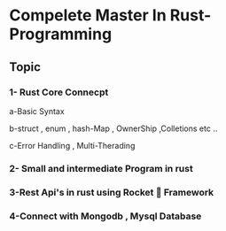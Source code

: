 # Compelete Master In Rust-Programming
## Topic 
### 1- Rust Core Connecpt
   a-Basic Syntax 
   
   b-struct , enum , hash-Map , OwnerShip ,Colletions etc ..
   
   c-Error Handling , Multi-Therading 
   
### 2- Small and intermediate Program in rust 

### 3-Rest Api's in rust using Rocket 🚀 Framework

### 4-Connect with Mongodb , Mysql Database 

